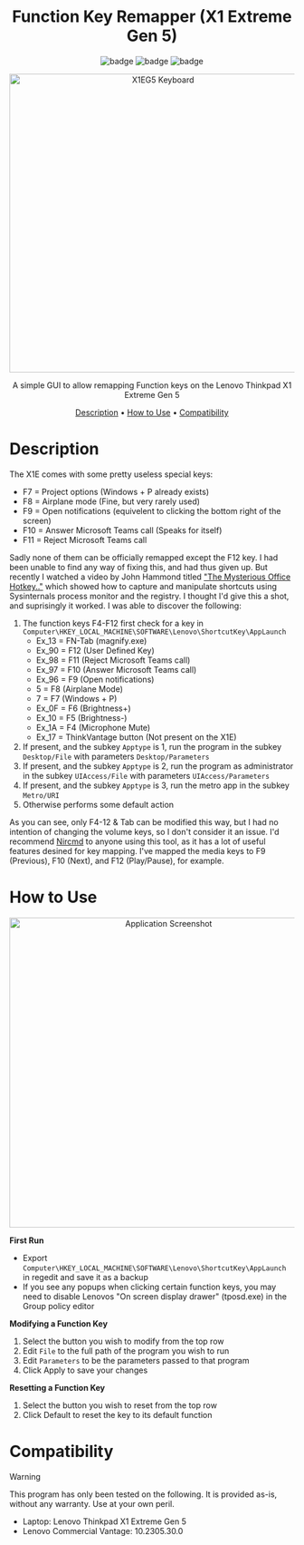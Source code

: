<div align="center">

# Function Key Remapper (X1 Extreme Gen 5)

![badge](https://badgen.net/badge/version/v1.0.0/orange?style=flat-square)
![badge](https://badgen.net/badge/platform/Windows%20(x64)/green?style=flat-square)
![badge](https://badgen.net/badge/.net/6/yellow?style=flat-square)

<p align = "center">
  <img width="527" alt="X1EG5 Keyboard" src="https://github.com/ZX-80/Fn-Remapper/assets/44975876/22a1f75f-839c-4413-a9a7-e31ccb4db984">
</p>

A simple GUI to allow remapping Function keys on the Lenovo Thinkpad X1 Extreme Gen 5

[Description](#description) •
[How to Use](#how-to-use) •
[Compatibility](#compatibility)

</div>

# Description

The X1E comes with some pretty useless special keys:

- F7 = Project options (Windows + P already exists)
- F8 = Airplane mode (Fine, but very rarely used)
- F9 = Open notifications (equivelent to clicking the bottom right of the screen)
- F10 = Answer Microsoft Teams call (Speaks for itself)
- F11 = Reject Microsoft Teams call

Sadly none of them can be officially remapped except the F12 key. I had been unable to find any way of fixing this, and had thus given up. But recently I watched a video by John Hammond titled ["The Mysterious Office Hotkey.."](https://www.youtube.com/watch?v=fLrA5eBmMwM) which showed how to capture and manipulate shortcuts using Sysinternals process monitor and the registry. I thought I'd give this a shot, and suprisingly it worked. I was able to discover the following:

1. The function keys F4-F12 first check for a key in `Computer\HKEY_LOCAL_MACHINE\SOFTWARE\Lenovo\ShortcutKey\AppLaunch`
   - Ex_13 = FN-Tab (magnify.exe)
   - Ex_90 = F12 (User Defined Key)
   - Ex_98 = F11 (Reject Microsoft Teams call)
   - Ex_97 = F10 (Answer Microsoft Teams call)
   - Ex_96 = F9 (Open notifications)
   - 5 = F8 (Airplane Mode)
   - 7 = F7 (Windows + P)
   - Ex_0F = F6 (Brightness+)
   - Ex_10 = F5 (Brightness-)
   - Ex_1A = F4 (Microphone Mute)
   - Ex_17 = ThinkVantage button (Not present on the X1E)
3. If present, and the subkey `Apptype` is 1, run the program in the subkey `Desktop/File` with parameters `Desktop/Parameters`
4. If present, and the subkey `Apptype` is 2, run the program as administrator in the subkey `UIAccess/File` with parameters `UIAccess/Parameters`
5. If present, and the subkey `Apptype` is 3, run the metro app in the subkey `Metro/URI`
6. Otherwise performs some default action

As you can see, only F4-12 & Tab can be modified this way, but I had no intention of changing the volume keys, so I don't consider it an issue. I'd recommend [Nircmd](https://www.nirsoft.net/utils/nircmd.html) to anyone using this tool, as it has a lot of useful features desined for key mapping. I've mapped the media keys to F9 (Previous), F10 (Next), and F12 (Play/Pause), for example.

# How to Use

<p align = "center">
  <img width="547" alt="Application Screenshot" src="https://github.com/ZX-80/Fn-Remapper/assets/44975876/2950fe12-1a16-4152-9816-9343ce0199f1">
</p>

**First Run**
- Export `Computer\HKEY_LOCAL_MACHINE\SOFTWARE\Lenovo\ShortcutKey\AppLaunch` in regedit and save it as a backup
- If you see any popups when clicking certain function keys, you may need to disable Lenovos "On screen display drawer" (tposd.exe) in the Group policy editor

**Modifying a Function Key**
1. Select the button you wish to modify from the top row
2. Edit `File` to the full path of the program you wish to run
3. Edit `Parameters` to be the parameters passed to that program
4. Click Apply to save your changes

**Resetting a Function Key**
1. Select the button you wish to reset from the top row
2. Click Default to reset the key to its default function

# Compatibility

> [!WARNING] 
> This program has only been tested on the following. It is provided as-is, without any warranty. Use at your own peril.

- Laptop: Lenovo Thinkpad X1 Extreme Gen 5
- Lenovo Commercial Vantage: 10.2305.30.0
